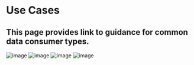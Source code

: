 # Use Cases
## This page provides link to guidance for common data consumer types. 

![image](https://github.com/user-attachments/assets/bf4e1b28-da1f-4dc4-b3c8-307ad50e36bc)
![image](https://github.com/user-attachments/assets/f9c33424-0c30-4f69-85b6-89a510352e13)
![image](https://github.com/user-attachments/assets/9ccaa0a2-90bb-4624-bd87-0532d9c55a59)
![image](https://github.com/user-attachments/assets/887c3327-516d-40c6-86a0-36ec641b953a)



